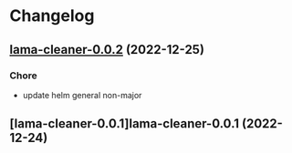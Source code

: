 # Changelog



## [lama-cleaner-0.0.2](https://github.com/truecharts/charts/compare/lama-cleaner-0.0.1...lama-cleaner-0.0.2) (2022-12-25)

### Chore

- update helm general non-major
  
  


## [lama-cleaner-0.0.1]lama-cleaner-0.0.1 (2022-12-24)

